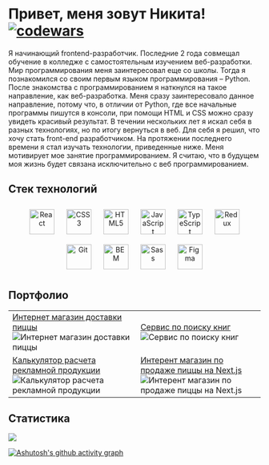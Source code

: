 # Привет, меня зовут Никита! [![codewars](https://www.codewars.com/users/Nikmet/badges/large)](https://www.codewars.com/users/Nikmet)

Я начинающий frontend-разработчик. Последние 2 года совмещал обучение в колледже с самостоятельным изучением веб-разработки. Мир программирования меня заинтересовал еще со школы. Тогда я познакомился со своим первым языком программирования – Python. После знакомства с программированием я наткнулся на такое направление, как веб-разработка. Меня сразу заинтересовало данное направление, потому что, в отличии от Python, где все начальные программы пишутся в консоли, при помощи HTML и CSS можно сразу увидеть красивый результат. В течении нескольких лет я искал себя в разных технологиях, но по итогу вернуться в веб. Для себя я решил, что хочу стать front-end разработчиком. На протяжении последнего времени я стал изучать технологии, приведенные ниже. Меня мотивирует мое занятие программированием. Я считаю, что в будущем моя жизнь будет связана исключительно с веб программированием.

## Стек технологий

<div align="center">  
<a href="https://reactjs.org/" target="_blank"><img style="margin: 10px" src="https://profilinator.rishav.dev/skills-assets/react-original-wordmark.svg" alt="React" height="50" /></a>  
<a href="https://www.w3schools.com/css/" target="_blank"><img style="margin: 10px" src="https://profilinator.rishav.dev/skills-assets/css3-original-wordmark.svg" alt="CSS3" height="50" /></a>  
<a href="https://en.wikipedia.org/wiki/HTML5" target="_blank"><img style="margin: 10px" src="https://profilinator.rishav.dev/skills-assets/html5-original-wordmark.svg" alt="HTML5" height="50" /></a>  
<a href="https://www.javascript.com/" target="_blank"><img style="margin: 10px" src="https://profilinator.rishav.dev/skills-assets/javascript-original.svg" alt="JavaScript" height="50" /></a>  
<a href="https://www.typescriptlang.org/" target="_blank"><img style="margin: 10px" src="https://profilinator.rishav.dev/skills-assets/typescript-original.svg" alt="TypeScript" height="50" /></a>  
<a href="https://redux.js.org/" target="_blank"><img style="margin: 10px" src="https://profilinator.rishav.dev/skills-assets/redux-original.svg" alt="Redux" height="50" /></a>  
<a href="https://github.com/" target="_blank"><img style="margin: 10px" src="https://profilinator.rishav.dev/skills-assets/git-scm-icon.svg" alt="Git" height="50" /></a>  
<a href="http://getbem.com/" target="_blank"><img style="margin: 10px" src="https://profilinator.rishav.dev/skills-assets/bem.svg" alt="BEM" height="50" /></a>  
<a href="https://sass-lang.com/" target="_blank"><img style="margin: 10px" src="https://profilinator.rishav.dev/skills-assets/sass-original.svg" alt="Sass" height="50" /></a>  
<a href="https://www.figma.com/" target="_blank"><img style="margin: 10px" src="https://profilinator.rishav.dev/skills-assets/figma-icon.svg" alt="Figma" height="50" /></a>  
</div>

## Портфолио

 <table>
            <tbody>
                <tr>
                    <td>
                        <div>
                            <a href="https://github.com/Nikmet/pizza-app-react" target="_blank"
                                >Интернет магазин доставки пиццы</a
                            >
                            <img
                                src="https://i.postimg.cc/gcKxnQrw/2024-07-11-032756.png"
                                alt="Интернет магазин доставки пиццы"
                            />
                        </div>
                    </td>
                    <td>
                        <div>
                            <a href="https://nikmet.github.io/books/" target="_blank">Сервис по поиску книг</a>
                            <img
                                src="https://i.postimg.cc/Qt2JCPMY/image.png"
                                alt="Сервис по поиску книг"
                            />
                        </div>
                    </td>
                </tr>
                <tr>
                 <td>
                        <div>
                            <a href="https://nikmet.github.io/photo-culculator" target="_blank">Калькулятор расчета рекламной продукции</a>
                            <img
                                src="https://i.postimg.cc/CK1fQqDs/2025-01-22-175855.png"
                                alt="Калькулятор расчета рекламной продукции"
                            />
                        </div>
                    </td>
                     <td>
                        <div>
                            <a href="https://pizza-next-five.vercel.app/" target="_blank">Интерент магазин по продаже пиццы на Next.js</a>
                            <img
                                src="https://i.postimg.cc/8CTj0sWV/2025-02-16-232007.png"
                                alt="Интерент магазин по продаже пиццы на Next.js"
                            />
                        </div>
                    </td>
                </tr>
            </tbody>
        </table>


## Статистика

![](https://github-profile-summary-cards.vercel.app/api/cards/profile-details?username=Nikmet&theme=nord_dark)

[![Ashutosh's github activity graph](https://github-readme-activity-graph.vercel.app/graph?username=Nikmet&theme=github)](https://github.com/ashutosh00710/github-readme-activity-graph)


